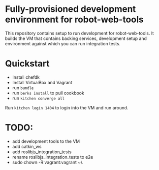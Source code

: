 # Fully-provisioned development environment for robot-web-tools

This repository contains setup to run development for
robot-web-tools. It builds the VM that contains backing services,
development setup and environment against which you can run
integration tests.

# Quickstart

 * Install chefdk
 * Install VirtualBox and Vagrant
 * run `bundle`
 * run `berks install` to pull cookbook
 * run `kitchen converge all`

Run `kitchen login 1404` to login into the VM and run around.

# TODO:

 * add development tools to the VM
 * add catkin_ws
 * add roslibjs_integration_tests
 * rename roslibjs_integration_tests to e2e
 * sudo chown -R vagrant:vagrant ~/.
